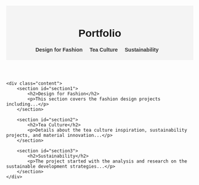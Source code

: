 <!DOCTYPE html>
<html lang="en">
<head>
    <meta charset="UTF-8">
    <meta name="viewport" content="width=device-width, initial-scale=1.0">
    <title>Portfolio</title>
    <style>
        body {
            font-family: Arial, sans-serif;
            margin: 20px;
            padding: 0;
        }
        header {
            background-color: #f4f4f4;
            padding: 20px;
            text-align: center;
        }
        nav {
            margin-top: 20px;
        }
        nav a {
            margin-right: 15px;
            text-decoration: none;
            color: #333;
            font-weight: bold;
        }
        .content {
            margin-top: 40px;
        }
        section {
            margin-bottom: 40px;
        }
        h2 {
            color: #333;
        }
        p {
            line-height: 1.6;
        }
    </style>
</head>
<body>
    <header>
        <h1>Portfolio</h1>
        <nav>
            <a href="#section1">Design for Fashion</a>
            <a href="#section2">Tea Culture</a>
            <a href="#section3">Sustainability</a>
            <!-- Add more links based on PDF sections -->
        </nav>
    </header>

    <div class="content">
        <section id="section1">
            <h2>Design for Fashion</h2>
            <p>This section covers the fashion design projects including...</p>
        </section>

        <section id="section2">
            <h2>Tea Culture</h2>
            <p>Details about the tea culture inspiration, sustainability projects, and material innovation...</p>
        </section>

        <section id="section3">
            <h2>Sustainability</h2>
            <p>The project started with the analysis and research on the sustainable development strategies...</p>
        </section>
    </div>
</body>
</html>
